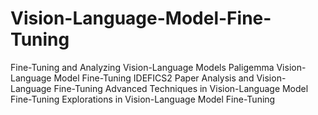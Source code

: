 # Vision-Language-Model-Fine-Tuning
 Fine-Tuning and Analyzing Vision-Language Models Paligemma Vision-Language Model Fine-Tuning IDEFICS2 Paper Analysis and Vision-Language Fine-Tuning Advanced Techniques in Vision-Language Model Fine-Tuning Explorations in Vision-Language Model Fine-Tuning
